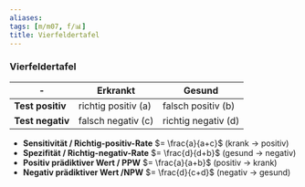 ```yaml
---
aliases: 
tags: [m/m07, f/📊]
title: Vierfeldertafel
---
```

### Vierfeldertafel
| -                | Erkrankt            | Gesund              |
| ---------------- | ------------------- | ------------------- |
| **Test positiv** | richtig positiv (a) | falsch positiv (b)  |
| **Test negativ** | falsch negativ (c)      | richtig negativ (d) |

- **Sensitivität / Richtig-positiv-Rate** $= \frac{a}{a+c}$ (krank → positiv)
- **Spezifität / Richtig-negativ-Rate** $= \frac{d}{d+b}$ (gesund → negativ)
- **Positiv prädiktiver Wert / PPW** $= \frac{a}{a+b}$ (positiv → krank)
- **Negativ prädiktiver Wert /NPW** $= \frac{d}{c+d}$ (negativ → gesund)